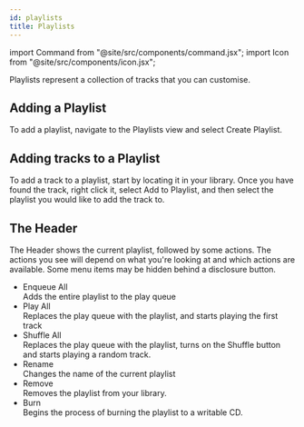 ```yaml
---
id: playlists
title: Playlists
---
```


import Command from "@site/src/components/command.jsx";
import Icon from "@site/src/components/icon.jsx";

Playlists represent a collection of tracks that you can customise.

## Adding a Playlist

To add a playlist, navigate to the <Command icon="view-media-playlist">Playlists</Command> view and select <Command icon="list-add">Create Playlist</Command>.

## Adding tracks to a Playlist

To add a track to a playlist, start by locating it in your library. Once you have found the track, right click it, select <Command icon="list-add">Add to Playlist</Command>, and then select the playlist you would like to add the track to.

## The Header

The Header shows the current playlist, followed by some actions. The actions you see will depend on what you're looking at and which actions are available. Some menu items may be hidden behind a <Icon name="application-menu" /> disclosure button.

- <Command icon="view-media-playlist">Enqueue All</Command><br />
  Adds the entire playlist to the play queue
- <Command icon="media-playback-start">Play All</Command><br />
  Replaces the play queue with the playlist, and starts playing the first track
- <Command icon="media-playlist-shuffle">Shuffle All</Command><br />
  Replaces the play queue with the playlist, turns on the Shuffle button and starts playing a random track.
- <Command icon="edit-rename">Rename</Command><br />
  Changes the name of the current playlist
- <Command icon="edit-delete">Remove</Command><br />
  Removes the playlist from your library.
- <Command icon="tools-media-optical-burn">Burn</Command><br />
  Begins the process of burning the playlist to a writable CD.
